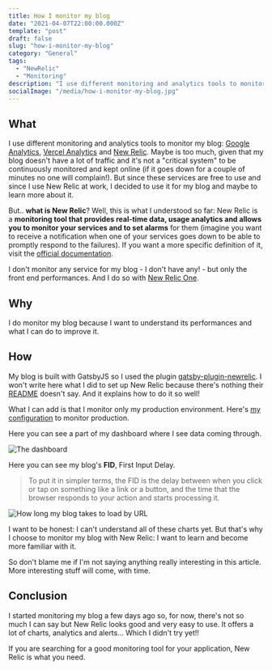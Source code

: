 ```yaml
---
title: How I monitor my blog
date: "2021-04-07T22:00:00.000Z"
template: "post"
draft: false
slug: "how-i-monitor-my-blog"
category: "General"
tags:
  - "NewRelic"
  - "Monitoring"
description: "I use different monitoring and analytics tools to monitor my blog. Among them New Relic."
socialImage: "/media/how-i-monitor-my-blog.jpg"
---
```


## What

I use different monitoring and analytics tools to monitor my blog: [Google Analytics](https://analytics.google.com/), [Vercel Analytics](https://vercel.com/analytics) and [New Relic](https://one.eu.newrelic.com/). Maybe is too much, given that my blog doesn't have a lot of traffic and it's not a "critical system" to be continuously monitored and kept online (if it goes down for a couple of minutes no one will complain!). But since these services are free to use and since I use New Relic at work, I decided to use it for my blog and maybe to learn more about it.

But.. **what is New Relic**? Well, this is what I understood so far: New Relic is a **monitoring tool that provides real-time data, usage analytics and allows you to monitor your services and to set alarms** for them (imagine you want to receive a notification when one of your services goes down to be able to promptly respond to the failures). If you want a more specific definition of it, visit the [official documentation](https://docs.newrelic.com/docs/using-new-relic/welcome-new-relic/get-started/introduction-new-relic/).

I don't monitor any service for my blog - I don't have any! - but only the front end performances. And I do so with [New Relic One](https://docs.newrelic.com/docs/new-relic-one/use-new-relic-one/get-started/introduction-new-relic-one/).

## Why

I do monitor my blog because I want to understand its performances and what I can do to improve it.

## How

My blog is built with GatsbyJS so I used the plugin [gatsby-plugin-newrelic](gatsby-plugin-newrelic). I won't write here what I did to set up New Relic because there's nothing their [README](https://github.com/newrelic/gatsby-plugin-newrelic/blob/main/README.md) doesn't say. And it explains how to do it so well!

What I can add is that I monitor only my production environment. Here's [my configuration](https://github.com/rossanodan/rossanodan/blob/master/gatsby-config.js#L163) to monitor production.

Here you can see a part of my dashboard where I see data coming through.

![The dashboard](/media/Dashboard-1.png)

Here you can see my blog's **FID**, First Input Delay.

> To put it in simpler terms, the FID is the delay between when you click or tap on something like a link or a button, and the time that the browser responds to your action and starts processing it.

![How long my blog takes to load by URL](/media/Dashboard-2.png)

I want to be honest: I can't understand all of these charts yet. But that's why I choose to monitor my blog with New Relic: I want to learn and become more familiar with it.

So don't blame me if I'm not saying anything really interesting in this article. More interesting stuff will come, with time.

## Conclusion

I started monitoring my blog a few days ago so, for now, there's not so much I can say but New Relic looks good and very easy to use. It offers a lot of charts, analytics and alerts... Which I didn't try yet!!

If you are searching for a good monitoring tool for your application, New Relic is what you need.